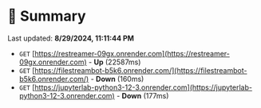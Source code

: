 # 📖 Summary
Last updated: **8/29/2024, 11:11:44 PM**

- `GET` [https://restreamer-09gx.onrender.com](https://restreamer-09gx.onrender.com) - **Up** (22587ms)
- `GET` [https://filestreambot-b5k6.onrender.com/](https://filestreambot-b5k6.onrender.com/) - **Down** (160ms)
- `GET` [https://jupyterlab-python3-12-3.onrender.com](https://jupyterlab-python3-12-3.onrender.com) - **Down** (177ms)
